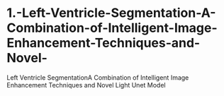 # 1.-Left-Ventricle-Segmentation-A-Combination-of-Intelligent-Image-Enhancement-Techniques-and-Novel-
Left Ventricle SegmentationA Combination of Intelligent Image Enhancement Techniques and Novel Light Unet Model
